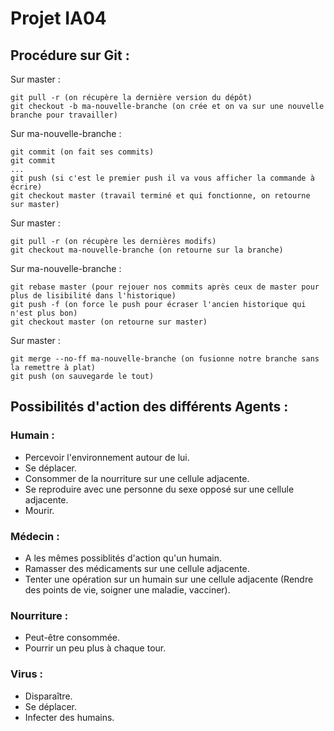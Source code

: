 # Projet IA04

## Procédure sur Git :

Sur master :
```
git pull -r (on récupère la dernière version du dépôt)
git checkout -b ma-nouvelle-branche (on crée et on va sur une nouvelle branche pour travailler)
```

Sur ma-nouvelle-branche :
```
git commit (on fait ses commits)
git commit
...
git push (si c'est le premier push il va vous afficher la commande à écrire)
git checkout master (travail terminé et qui fonctionne, on retourne sur master)
```

Sur master :
```
git pull -r (on récupère les dernières modifs)
git checkout ma-nouvelle-branche (on retourne sur la branche)
```

Sur ma-nouvelle-branche :
```
git rebase master (pour rejouer nos commits après ceux de master pour plus de lisibilité dans l'historique)
git push -f (on force le push pour écraser l'ancien historique qui n'est plus bon)
git checkout master (on retourne sur master)
```

Sur master :
```
git merge --no-ff ma-nouvelle-branche (on fusionne notre branche sans la remettre à plat)
git push (on sauvegarde le tout)
```

## Possibilités d'action des différents Agents :

### Humain :

 * Percevoir l'environnement autour de lui.
 * Se déplacer.
 * Consommer de la nourriture sur une cellule adjacente.
 * Se reproduire avec une personne du sexe opposé sur une cellule adjacente.
 * Mourir.

### Médecin :

 * A les mêmes possiblités d'action qu'un humain.
 * Ramasser des médicaments sur une cellule adjacente.
 * Tenter une opération sur un humain sur une cellule adjacente (Rendre des points de vie, soigner une maladie, vacciner).

### Nourriture :

 * Peut-être consommée.
 * Pourrir un peu plus à chaque tour.

### Virus :

 * Disparaître.
 * Se déplacer.
 * Infecter des humains.











